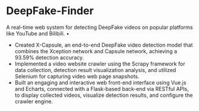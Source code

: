 # DeepFake-Finder
A real-time web system for detecting DeepFake videos on popular platforms like YouTube and Bilibili. •
- Created X-Capsule, an end-to-end DeepFake video detection model that combines the Xception network and Capsule network, achieving a 93.59% detection accuracy.
- Implemented a video website crawler using the Scrapy framework for data collection, detection result visualization analysis, and utilized Selenium for capturing video web page snapshots.
- Built an engaging and interactive web front-end interface using Vue.js and Echarts, connected with a Flask-based back-end via RESTful APIs, to display collected videos, visualize detection results, and configure the crawler engine.
